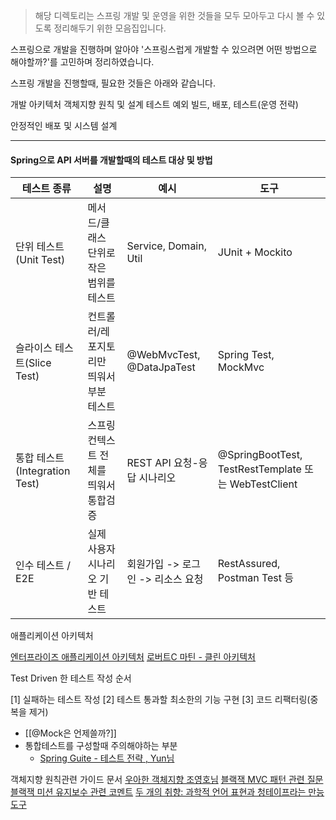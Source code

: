 >해당 디렉토리는 스프링 개발 및 운영을 위한 것들을 모두 모아두고 다시 볼 수 있도록 정리해두기 위한 모음집입니다.

스프링으로 개발을 진행하며 알아야 '스프링스럽게 개발할 수 있으려면 어떤 방법으로 해야할까?'를 고민하며 정리하였습니다.


스프링 개발을 진행할때, 필요한 것들은 아래와 같습니다.

개발 아키텍처
객체지향 원칙 및 설계
테스트
예외
빌드, 배포, 테스트(운영 전략)

안정적인 배포 및 시스템 설계


---


#### Spring으로 API 서버를 개발할때의 테스트 대상 및 방법

| 테스트 종류                   | 설명                     | 예시                        | 도구                                                 |
| ------------------------ | ---------------------- | ------------------------- | -------------------------------------------------- |
| 단위 테스트(Unit Test)        | 메서드/클래스 단위로 작은 범위를 테스트 | Service, Domain, Util     | JUnit + Mockito                                    |
| 슬라이스 테스트(Slice Test)     | 컨트롤러/레포지토리만 띄워서 부분 테스트 | @WebMvcTest, @DataJpaTest | Spring Test, MockMvc                               |
| 통합 테스트(Integration Test) | 스프링 컨텍스트 전체를 띄워서 통합검증  | REST API 요청-응답 시나리오       | @SpringBootTest, TestRestTemplate 또는 WebTestClient |
| 인수 테스트 / E2E             | 실제 사용자 시나리오 기반 테스트     | 회원가입 -> 로그인 -> 리소스 요청     | RestAssured, Postman Test 등                        |

애플리케이션 아키텍처

[엔터프라이즈 애플리케이션 아키텍처](https://gist.github.com/paulstatezny/9547489)
[로버트C 마틴 - 클린 아키텍처](https://blog.cleancoder.com/uncle-bob/2012/08/13/the-clean-architecture.html)




Test Driven 한 테스트 작성 순서

[1] 실패하는 테스트 작성
[2] 테스트 통과할 최소한의 기능 구현
[3] 코드 리팩터링(중복을 제거)


- [[@Mock은 언제쓸까?]]
- 통합테스트를 구성할때 주의해야하는 부분
  - [Spring Guite - 테스트 전략 , Yun님](https://cheese10yun.github.io/spring-guide-test-1/)


객체지향 원칙관련 가이드 문서
[우아한 객체지향 조영호님](https://www.youtube.com/watch?v=dJ5C4qRqAgA&t=4781s)
[블랙잭 MVC 패턴 관련 질문](https://github.com/next-step/kotlin-blackjack/pull/344)
[블랙잭 미션 유지보수 관련 코멘트](https://github.com/next-step/kotlin-blackjack/pull/344)
[두 개의 취향: 과학적 언어 표현과 청테이프라는 만능 도구](https://johngrib.github.io/wiki/article/science-and-delete/)








